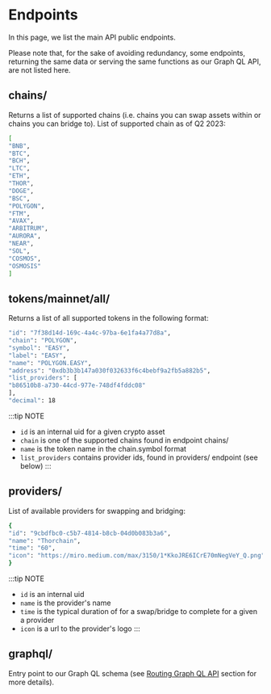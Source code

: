 # Endpoints

In this page, we list the main API public endpoints. 

Please note that, for the sake of avoiding redundancy, some endpoints, returning the same data or serving the same functions as our Graph QL API, are not listed here.

## chains/
Returns a list of supported chains (i.e. chains you can swap assets within or chains you can bridge to). List of supported chain as of Q2 2023:
```bash
[
"BNB",
"BTC",
"BCH",
"LTC",
"ETH",
"THOR",
"DOGE",
"BSC",
"POLYGON",
"FTM",
"AVAX",
"ARBITRUM",
"AURORA",
"NEAR",
"SOL",
"COSMOS",
"OSMOSIS"
]
```

## tokens/mainnet/all/
Returns a list of all supported tokens in the following format:
```bash
"id": "7f38d14d-169c-4a4c-97ba-6e1fa4a77d8a",
"chain": "POLYGON",
"symbol": "EASY",
"label": "EASY",
"name": "POLYGON.EASY",
"address": "0xdb3b3b147a030f032633f6c4bebf9a2fb5a882b5",
"list_providers": [
"b86510b8-a730-44cd-977e-748df4fddc08"
],
"decimal": 18
```

:::tip NOTE
- `id` is an internal uid for a given crypto asset
- `chain` is one of the supported chains found in endpoint chains/
- `name` is the token name in the chain.symbol format
- `list_providers` contains provider ids, found in providers/ endpoint (see below)
:::


## providers/
List of available providers for swapping and bridging:
```bash
{
"id": "9cbdfbc0-c5b7-4814-b8cb-04d0b083b3a6",
"name": "Thorchain",
"time": "60",
"icon": "https://miro.medium.com/max/3150/1*KkoJRE6ICrE70mNegVeY_Q.png"
}
```

:::tip NOTE
- `id` is an internal uid
- `name` is the provider's name
- `time` is the typical duration of for a swap/bridge to complete for a given a provider
- `icon` is a url to the provider's logo
:::

## graphql/
Entry point to our Graph QL schema (see [Routing Graph QL API](./routing-graph-ql-api) section for more details).